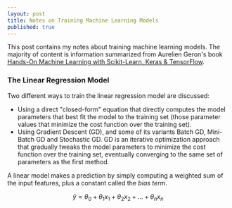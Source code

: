 ```yaml
---
layout: post
title: Notes on Training Machine Learning Models
published: true
---
```


This post contains my notes about training machine learning models. The majority of content is information summarized from Aurelien Geron's book [Hands-On Machine Learning with Scikit-Learn, Keras & TensorFlow](https://www.amazon.com/Hands-Machine-Learning-Scikit-Learn-TensorFlow/dp/1492032646/ref=pd_lpo_14_t_0/139-2845639-1288614?_encoding=UTF8&pd_rd_i=1492032646&pd_rd_r=b7d9fcc6-fb0b-4355-9914-8946ce444f49&pd_rd_w=wr8Wm&pd_rd_wg=2Ltb3&pf_rd_p=7b36d496-f366-4631-94d3-61b87b52511b&pf_rd_r=HEY5HJ6F40FFSND2R3BW&psc=1&refRID=HEY5HJ6F40FFSND2R3BW).

### The Linear Regression Model

Two different ways to train the linear regression model are discussed:
- Using a direct "closed-form" equation that directly computes the model parameters that best fit the model to the training set (those parameter values that minimize the cost function over the training set).
- Using Gradient Descent (GD), and some of its variants Batch GD, Mini-Batch GD and Stochastic GD. GD is an iterative optimization approach that gradually tweaks the model parameters to minimize the cost function over the training set, eventually converging to the same set of parameters as the first method. 

A linear model makes a prediction by simply computing a weighted sum of the input features, plus a constant called the *bias term*. 

$$
\hat{y} = \theta_0 + \theta_1 x_1 + \theta_2 x_2 + ... + \theta_n x_n
$$
